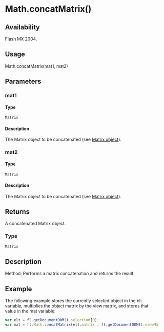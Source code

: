 # Math.concatMatrix()

## Availability

Flash MX 2004.

## Usage

Math.concatMatrix(mat1, mat2)

## Parameters

### **mat1**

#### Type

```typescript
Matrix
```

#### Description

The Matrix object to be concatenated (see [Matrix object](../Matrix_object/Matrix_summary.md)).

### **mat2**

#### Type

```typescript
Matrix
```

#### Description

The Matrix object to be concatenated (see [Matrix object](../Matrix_object/Matrix_summary.md)).

## Returns

A concatenated Matrix object.

### Type

```typescript
Matrix
```

## Description

Method; Performs a matrix concatenation and returns the result.

## Example

The following example stores the currently selected object in the elt variable, multiplies the object matrix by the view matrix, and stores that value in the mat variable:

```javascript
var elt = fl.getDocumentDOM().selection[0];
var mat = fl.Math.concatMatrix(elt.matrix , fl.getDocumentDOM().viewMatrix);
```

